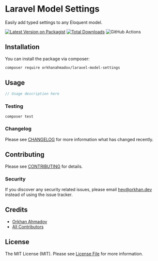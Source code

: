 # Laravel Model Settings

Easily add typed settings to any Eloquent model.

[![Latest Version on Packagist](https://img.shields.io/packagist/v/orkhanahmadov/laravel-model-settings.svg?style=flat-square)](https://packagist.org/packages/orkhanahmadov/laravel-model-settings)
[![Total Downloads](https://img.shields.io/packagist/dt/orkhanahmadov/laravel-model-settings.svg?style=flat-square)](https://packagist.org/packages/orkhanahmadov/laravel-model-settings)
![GitHub Actions](https://github.com/orkhanahmadov/laravel-model-settings/actions/workflows/main.yml/badge.svg)

## Installation

You can install the package via composer:

```bash
composer require orkhanahmadov/laravel-model-settings
```

## Usage

```php
// Usage description here
```

### Testing

```bash
composer test
```

### Changelog

Please see [CHANGELOG](CHANGELOG.md) for more information what has changed recently.

## Contributing

Please see [CONTRIBUTING](CONTRIBUTING.md) for details.

### Security

If you discover any security related issues, please email hey@orkhan.dev instead of using the issue tracker.

## Credits

-   [Orkhan Ahmadov](https://github.com/orkhanahmadov)
-   [All Contributors](../../contributors)

## License

The MIT License (MIT). Please see [License File](LICENSE.md) for more information.